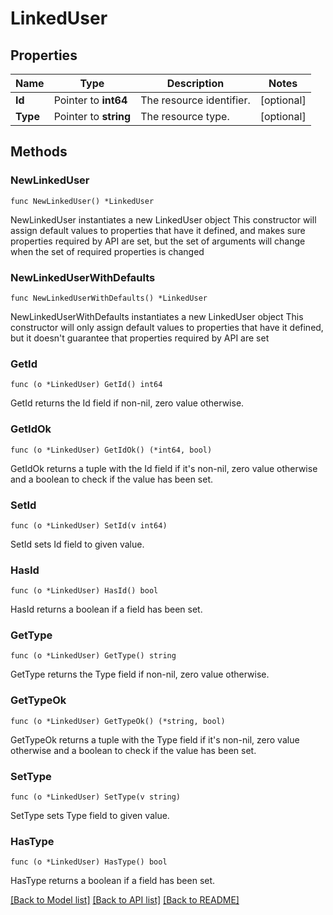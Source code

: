# LinkedUser

## Properties

Name | Type | Description | Notes
------------ | ------------- | ------------- | -------------
**Id** | Pointer to **int64** | The resource identifier. | [optional] 
**Type** | Pointer to **string** | The resource type. | [optional] 

## Methods

### NewLinkedUser

`func NewLinkedUser() *LinkedUser`

NewLinkedUser instantiates a new LinkedUser object
This constructor will assign default values to properties that have it defined,
and makes sure properties required by API are set, but the set of arguments
will change when the set of required properties is changed

### NewLinkedUserWithDefaults

`func NewLinkedUserWithDefaults() *LinkedUser`

NewLinkedUserWithDefaults instantiates a new LinkedUser object
This constructor will only assign default values to properties that have it defined,
but it doesn't guarantee that properties required by API are set

### GetId

`func (o *LinkedUser) GetId() int64`

GetId returns the Id field if non-nil, zero value otherwise.

### GetIdOk

`func (o *LinkedUser) GetIdOk() (*int64, bool)`

GetIdOk returns a tuple with the Id field if it's non-nil, zero value otherwise
and a boolean to check if the value has been set.

### SetId

`func (o *LinkedUser) SetId(v int64)`

SetId sets Id field to given value.

### HasId

`func (o *LinkedUser) HasId() bool`

HasId returns a boolean if a field has been set.

### GetType

`func (o *LinkedUser) GetType() string`

GetType returns the Type field if non-nil, zero value otherwise.

### GetTypeOk

`func (o *LinkedUser) GetTypeOk() (*string, bool)`

GetTypeOk returns a tuple with the Type field if it's non-nil, zero value otherwise
and a boolean to check if the value has been set.

### SetType

`func (o *LinkedUser) SetType(v string)`

SetType sets Type field to given value.

### HasType

`func (o *LinkedUser) HasType() bool`

HasType returns a boolean if a field has been set.


[[Back to Model list]](../README.md#documentation-for-models) [[Back to API list]](../README.md#documentation-for-api-endpoints) [[Back to README]](../README.md)


